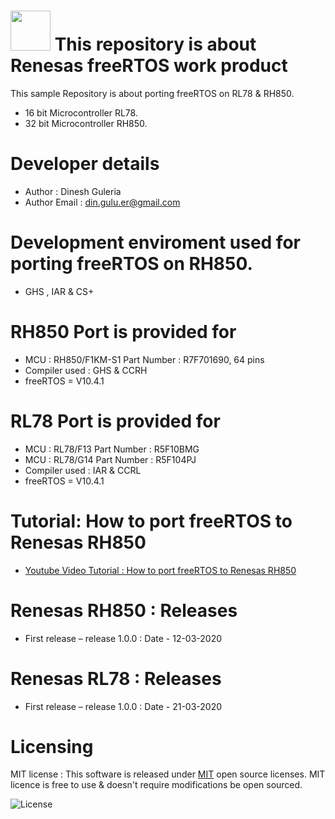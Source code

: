 # <img src="https://encrypted-tbn0.gstatic.com/images?q=tbn:ANd9GcR7o6p4tZT_ORfBAOCJ0DD7CPSyOo3ZToXUVQ&usqp=CAU" width="64" height="64"> This repository is about Renesas freeRTOS work product
This sample Repository is about porting freeRTOS on RL78 & RH850.
* 16 bit Microcontroller RL78.
* 32 bit Microcontroller RH850.

# Developer details
* Author  : Dinesh Guleria
* Author Email : din.gulu.er@gmail.com

# Development enviroment used for porting freeRTOS on RH850.
* GHS , IAR & CS+

# RH850 Port is provided for
* MCU : RH850/F1KM-S1 Part Number : R7F701690, 64 pins
* Compiler used : GHS & CCRH
* freeRTOS = V10.4.1

# RL78 Port is provided for
* MCU : RL78/F13 Part Number : R5F10BMG
* MCU : RL78/G14 Part Number : R5F104PJ
* Compiler used : IAR & CCRL
* freeRTOS = V10.4.1

# Tutorial:  How to port freeRTOS to Renesas RH850
- [Youtube Video Tutorial : How to port freeRTOS to Renesas RH850](https://www.youtube.com/watch?v=Wvf05a59v3M)

# Renesas RH850 : Releases
* First release – release 1.0.0  : Date - 12-03-2020

# Renesas RL78 : Releases
* First release – release 1.0.0  : Date - 21-03-2020


# Licensing
MIT license : This software is released under [MIT](https://opensource.org/licenses/MIT) open source licenses.
MIT licence is free to use & doesn't require modifications be open sourced.

![](https://encrypted-tbn0.gstatic.com/images?q=tbn:ANd9GcRYQoSrP63RCORrRsqBdpHP8vywuqwxtKY1rw&usqp=CAU "License")
